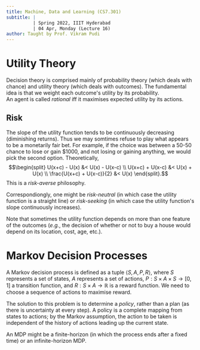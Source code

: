 ```yaml
---
title: Machine, Data and Learning (CS7.301)
subtitle: |
          | Spring 2022, IIIT Hyderabad
          | 04 Apr, Monday (Lecture 16)
author: Taught by Prof. Vikram Pudi
---
```


# Utility Theory
Decision theory is comprised mainly of probability theory (which deals with chance) and utility theory (which deals with outcomes). The fundamental idea is that we weight each outcome's utility by its probability.  
An agent is called *rational* iff it maximises expected utility by its actions.  

## Risk
The slope of the utility function tends to be continuously decreasing (diminishing returns). Thus we may somtimes refuse to play what appears to be a monetarily fair bet. For example, if the choice was between a 50-50 chance to lose or gain $1000, and not losing or gaining anything, we would pick the second option. Theoretically,
$$\begin{split} U(x+c) - U(x) &< U(x) - U(x-c) \\
U(x+c) + U(x-c) &< U(x) + U(x) \\
\frac{U(x+c) + U(x-c)}{2} &< U(x) \end{split}.$$
This is a *risk-averse* philosophy.  

Correspondiongly, one might be *risk-neutral* (in which case the utility function is a straight line) or *risk-seeking* (in which case the utility function's slope continuously increases).

Note that sometimes the utility function depends on more than one feature of the outcomes (*e.g.*, the decision of whether or not to buy a house would depend on its location, cost, age, etc.).

# Markov Decision Processes
A Markov decision process is defined as a tuple $\langle S, A, P, R \rangle$, where $S$ represents a set of states, $A$ represents a set of actions, $P : S \times A \times S \to [0,1]$ a transition function, and $R : S \times A \to \mathbb{R}$ is a reward function. We need to choose a sequence of actions to maximise reward.  

The solution to this problem is to determine a *policy*, rather than a plan (as there is uncertainty at every step). A policy is a complete mapping from states to actions; by the Markov assumption, the action to be taken is independent of the history of actions leading up the current state.  

An MDP might be a finite-horizon (in which the process ends after a fixed time) or an infinite-horizon MDP.